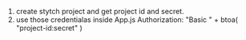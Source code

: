 1. create stytch project and get project id and secret.
2. use those credentialas inside App.js
   Authorization:
   "Basic " +
   btoa(
   "project-id:secret"
   )
